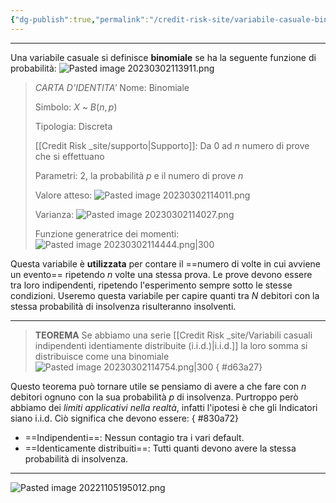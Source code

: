 ```yaml
---
{"dg-publish":true,"permalink":"/credit-risk-site/variabile-casuale-binomiale/"}
---
```


---
Una variabile casuale si definisce **binomiale** se ha la seguente funzione di probabilità:
![Pasted image 20230302113911.png](/img/user/Credit%20Risk%20_site/allegati/allegati/Pasted%20image%2020230302113911.png)


> *CARTA D'IDENTITA'*
> Nome: Binomiale
> 
> Simbolo: $X$ ~ $B$($n,p$)
> 
> Tipologia: Discreta
> 
> [[Credit Risk _site/supporto\|Supporto]]: Da 0 ad $n$ numero di prove che si effettuano
> 
> Parametri: 2, la probabilità $p$ e il numero di prove $n$
> 
> Valore atteso: ![Pasted image 20230302114011.png](/img/user/Credit%20Risk%20_site/allegati/allegati/Pasted%20image%2020230302114011.png)
> 
> Varianza: ![Pasted image 20230302114027.png](/img/user/Credit%20Risk%20_site/allegati/allegati/Pasted%20image%2020230302114027.png)
> 
> Funzione generatrice dei momenti: ![Pasted image 20230302114444.png|300](/img/user/Credit%20Risk%20_site/allegati/allegati/Pasted%20image%2020230302114444.png)

Questa variabile è **utilizzata** per contare il ==numero di volte in cui avviene un evento== ripetendo $n$ volte una stessa prova.
Le prove devono essere tra loro indipendenti, ripetendo l'esperimento sempre sotto le stesse condizioni.
Useremo questa variabile per capire quanti tra $N$ debitori con la stessa probabilità di insolvenza risulteranno insolventi.

---

> **TEOREMA**
> Se abbiamo una serie [[Credit Risk _site/Variabili casuali indipendenti identiamente distribuite (i.i.d.)\|i.i.d.]] la loro somma si distribuisce come una binomiale
> ![Pasted image 20230302114754.png|300](/img/user/Credit%20Risk%20_site/allegati/allegati/Pasted%20image%2020230302114754.png)
{ #d63a27}


Questo teorema può tornare utile se pensiamo di avere a che fare con $n$ debitori ognuno con la sua probabilità $p$ di insolvenza.
Purtroppo però abbiamo dei *limiti applicativi nella realtà*, infatti l'ipotesi è che gli Indicatori siano i.i.d.
Ciò significa che devono essere:
{ #830a72}

- ==Indipendenti==: Nessun contagio tra i vari default.
- ==Identicamente distribuiti==: Tutti quanti devono avere la stessa probabilità di insolvenza.

---

![Pasted image 20221105195012.png](/img/user/Credit%20Risk%20_site/allegati/allegati/Pasted%20image%2020221105195012.png)